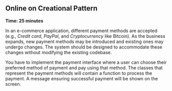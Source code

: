## Online on Creational Pattern

**Time: 25 minutes**

In an e-commerce application, different payment methods are accepted (e.g., *Credit card*,
*PayPal*, and *Cryptocurrency* like Bitcoin). As the business expands, new payment methods
may be introduced and existing ones may undergo changes. The system should be designed to
accommodate these changes without modifying the existing codebase.

You have to implement the payment interface where a user can choose their preferred method
of payment and pay using that method. The classes that represent the payment methods will
contain a function to process the payment. A message ensuring successful payment will be
shown on the screen.